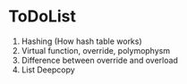 # ToDoList
1. Hashing (How hash table works)
2. Virtual function, override, polymophysm
3. Difference between override and overload
4. List Deepcopy
